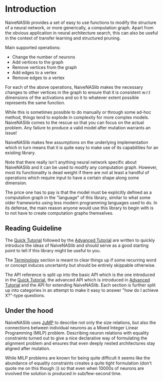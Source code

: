 
# Introduction

NaiveNASlib provides a set of easy to use functions to modify the structure of a neural network, or more 
generically, a computation graph. Apart from the obvious application in neural architecture search, this
can also be useful in the context of transfer learning and structured pruning.

Main supported operations:
* Change the number of neurons
* Add vertices to the graph
* Remove vertices from the graph
* Add edges to a vertex
* Remove edges to a vertex

For each of the above operations, NaiveNASlib makes the necessary changes to other vertices in the graph to ensure that it 
is consistent w.r.t dimensions of the activations and so it to whatever extent possible represents the same function.

While this is sometimes possible to do manually or through some ad-hoc method, things tend to explode in complexity for 
more complex models. NaiveNASlib comes to the rescue so that you can focus on the actual problem. Any failure to produce a
valid model after mutation warrants an issue!

NaiveNASlib makes few assumptions on the underlying implementation which in turn means that it is quite easy to make
use of its capabilities for an existing library. 

Note that there really isn't anything neural network specific about NaiveNASlib and it can be used to modify any computation
graph. However, most its functionality is dead weight if there are not at least a handful of operations which require input
to have a certain shape along some dimension. 

The price one has to pay is that the model must be explicitly defined as a computation graph in the "language" of this library, 
similar to what some older frameworks using less modern programming languages used to do. In its defense, the main reason anyone
would use this library to begin with is to not have to create computation graphs themselves.

## Reading Guideline

The [Quick Tutorial](@ref) followed by the [Advanced Tutorial](@ref) are written to quickly introduce the ideas
of NaiveNASlib and should serve as a good starting point to tell if this library might be useful to you. 

The [Terminology](@ref) section is meant to clear things up if some recurring word or concept induces uncertainty but 
should be entirely skippable otherwise.

The API reference is split up into the basic API which is the one introduced in the [Quick Tutorial](@ref), the advanced API
which is introduced in [Advanced Tutorial](@ref) and the API for extending NaiveNASlib. Each section is further split up into
categories in an attempt to make it easy to answer "how do I achieve X?"-type questions.

## Under the hood

NaiveNASlib uses [JuMP](https://github.com/jump-dev/JuMP.jl) to describe not only the size relations, but also the
connections between individual neurons as a Mixed Integer Linear Programming (MILP) problem. Describing neuron 
relations with equality constraints turned out to give a nice declarative way of formulating the alignment problem
and ensures that even deeply nested architectures stay aligned after mutation. 

While MILP problems are known for being quite difficult it seems like the abundance of equality constraints creates a quite tight
formulation (don't quote me on this though :)) so that even when 10000s of neurons are involved the solution is produced in
sub/few-second time. 
